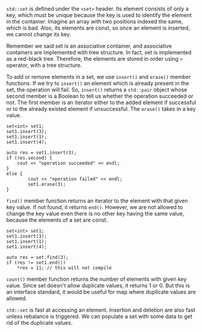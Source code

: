 
`std::set` is defined under the `<set>` header. Its element consists of only a key, which must be unique because the key is used to identify the element in the container. Imagine an array with two positions indexed the same, which is bad. Also, its elements are const, so once an element is inserted, we cannot change its key.

Remember we said set is an associative container, and associative containers are implemented with tree structure. In fact, set is implemented as a red-black tree. Therefore, the elements are stored in order using `<` operator, with a tree structure.

To add or remove elements in a set, we use `insert()` and `erase()` member functions. If we try to `insert()` an element which is already present in the set, the operation will fail. So, `insert()` returns a `std::pair` object whose second member is a Boolean to tell us whether the operation succeeded or not. The first member is an iterator either to the added element if successful or to the already existed element if unsuccessful. The `erase()` takes in a key value.
```
set<int> set1;
set1.insert(3);
set1.insert(1);
set1.insert(4);

auto res = set1.insert(3);
if (res.second) {
	cout << "operation succeeded" << endl;
}
else {
		cout << "operation failed" << endl;
		set1.erase(3);
}

```

`find()` member function returns an iterator to the element with that given key value. If not found, it returns `end()`. However, we are not allowed to change the key value even there is no other key having the same value, because the elements of a set are const.
```
set<int> set1;
set1.insert(3);
set1.insert(1);
set1.insert(4);

auto res = set.find(3);
if (res != set1.end())
	*res = 11; // this will not compile
```

`count()` member function returns the number of elements with given key value. Since set doesn't allow duplicate values, it returns 1 or 0. But this is an interface standard, it would be useful for map where duplicate values are allowed.

`std::set` is fast at accessing an element. Insertion and deletion are also fast unless rebalance is triggered. We can populate a set with some data to get rid of the duplicate values.